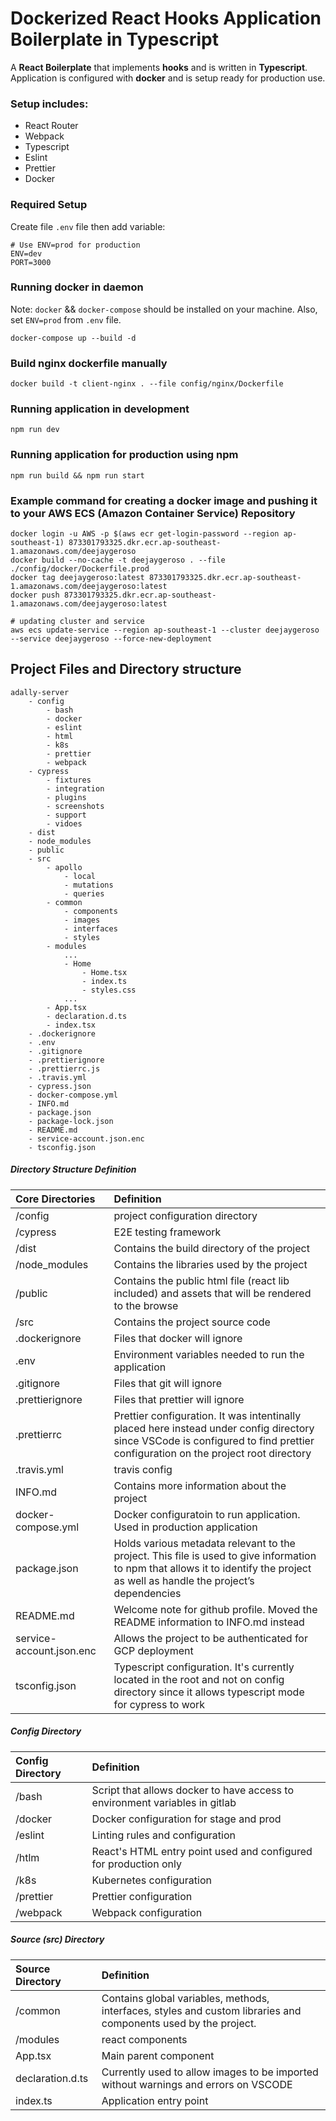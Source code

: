 # Dockerized React Hooks Application Boilerplate in Typescript

A **React Boilerplate** that implements **hooks** and is written in **Typescript**.
Application is configured with **docker** and is setup ready for production use.

### Setup includes:

- React Router
- Webpack
- Typescript
- Eslint
- Prettier
- Docker

### Required Setup

Create file `.env` file then add variable:

```
# Use ENV=prod for production
ENV=dev
PORT=3000
```

### Running docker in daemon

Note: `docker` && `docker-compose` should be installed on your machine.
Also, set `ENV=prod` from `.env` file.

```
docker-compose up --build -d
```

### Build nginx dockerfile manually

```
docker build -t client-nginx . --file config/nginx/Dockerfile
```

### Running application in development

```
npm run dev
```

### Running application for production using npm

```
npm run build && npm run start
```

### Example command for creating a docker image and pushing it to your AWS ECS (Amazon Container Service) Repository

```
docker login -u AWS -p $(aws ecr get-login-password --region ap-southeast-1) 873301793325.dkr.ecr.ap-southeast-1.amazonaws.com/deejaygeroso
docker build --no-cache -t deejaygeroso . --file ./config/docker/Dockerfile.prod
docker tag deejaygeroso:latest 873301793325.dkr.ecr.ap-southeast-1.amazonaws.com/deejaygeroso:latest
docker push 873301793325.dkr.ecr.ap-southeast-1.amazonaws.com/deejaygeroso:latest

# updating cluster and service
aws ecs update-service --region ap-southeast-1 --cluster deejaygeroso --service deejaygeroso --force-new-deployment
```

## Project Files and Directory structure
```
adally-server
    - config
        - bash
        - docker
        - eslint
        - html
        - k8s
        - prettier
        - webpack
    - cypress
        - fixtures
        - integration
        - plugins
        - screenshots
        - support
        - vidoes
    - dist
    - node_modules
    - public
    - src
        - apollo
            - local
            - mutations
            - queries
        - common
            - components
            - images
            - interfaces
            - styles
        - modules
            ...
            - Home
                - Home.tsx
                - index.ts
                - styles.css
            ...
        - App.tsx
        - declaration.d.ts
        - index.tsx
    - .dockerignore
    - .env
    - .gitignore
    - .prettierignore
    - .prettierrc.js
    - .travis.yml
    - cypress.json
    - docker-compose.yml
    - INFO.md
    - package.json
    - package-lock.json
    - README.md
    - service-account.json.enc
    - tsconfig.json
```

##### Directory Structure Definition
  
| Core Directories | Definition  |
| :--------------- | :---------- |
| /config          | project configuration directory |
| /cypress         | E2E testing framework |
| /dist            | Contains the build directory of the project |
| /node_modules    | Contains the libraries used by the project |
| /public          | Contains the public html file (react lib included) and assets that will be rendered to the browse |
| /src             | Contains the project source code |
| .dockerignore    | Files that docker will ignore |
| .env             | Environment variables needed to run the application |
| .gitignore       | Files that git will ignore |
| .prettierignore  | Files that prettier will ignore |
| .prettierrc      | Prettier configuration. It was intentinally placed here instead under config directory since VSCode is configured to find prettier configuration on the project root directory | 
| .travis.yml      | travis config |
| INFO.md          | Contains more information about the project |
| docker-compose.yml | Docker configuratoin to run application. Used in production application |
| package.json     | Holds various metadata relevant to the project. This file is used to give information to npm that allows it to identify the project as well as handle the project’s dependencies |
| README.md        | Welcome note for github profile. Moved the README information to INFO.md instead  |
| service-account.json.enc | Allows the project to be authenticated for GCP deployment  |
| tsconfig.json    | Typescript configuration. It's currently located in the root and not on config directory since it allows typescript mode for cypress to work |

##### Config Directory
| Config Directory | Definition   |
| :--------------- | :----------  |
| /bash            | Script that allows docker to have access to environment variables in gitlab |
| /docker          | Docker configuration for stage and prod |
| /eslint          | Linting rules and configuration |
| /htlm            | React's HTML entry point used and configured for production only |
| /k8s             | Kubernetes configuration |
| /prettier        | Prettier configuration |
| /webpack         | Webpack configuration |

##### Source (src) Directory

| Source Directory | Definition  |
| :--------------- | :---------- |
| /common          | Contains global variables, methods, interfaces, styles and custom libraries and components used by the project. |
| /modules         | react components |
| App.tsx          | Main parent component |
| declaration.d.ts | Currently used to allow images to be imported without warnings and errors on VSCODE |
| index.ts         | Application entry point |

